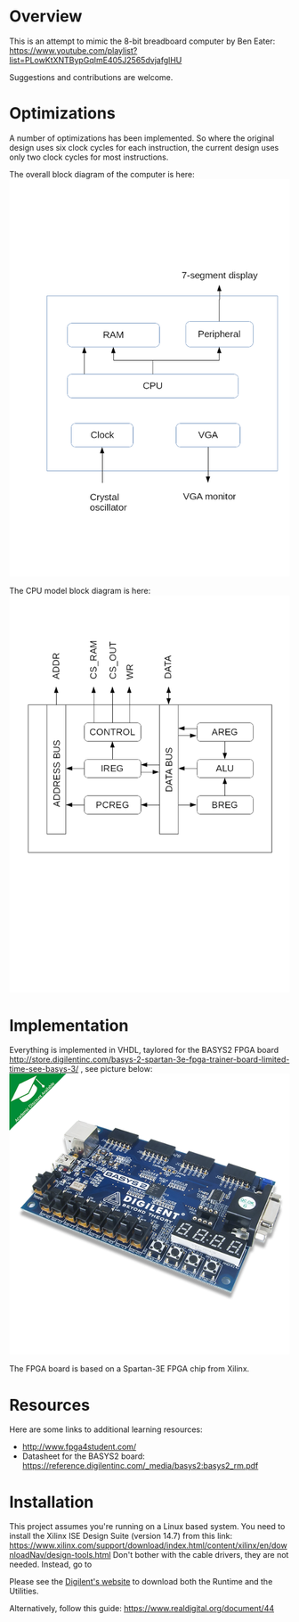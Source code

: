 # Overview
This is an attempt to mimic the 8-bit breadboard computer by Ben Eater:
https://www.youtube.com/playlist?list=PLowKtXNTBypGqImE405J2565dvjafglHU

Suggestions and contributions are welcome.

# Optimizations
A number of optimizations has been implemented. So where the original design
uses six clock cycles for each instruction, the current design uses only
two clock cycles for most instructions.

The overall block diagram of the computer is here:
![alt text](https://github.com/MJoergen/bcomp2/blob/master/img/Block_diagram_new.png "")

The CPU model block diagram is here:
![alt text](https://github.com/MJoergen/bcomp2/blob/master/img/CPU_model.png "")

# Implementation
Everything is implemented in VHDL, taylored for the BASYS2 FPGA board
http://store.digilentinc.com/basys-2-spartan-3e-fpga-trainer-board-limited-time-see-basys-3/ , see picture below:
![alt text](https://github.com/MJoergen/bcomp/blob/master/img/Basys2.png "")

The FPGA board is based on a Spartan-3E FPGA chip from Xilinx.

# Resources
Here are some links to additional learning resources:
* http://www.fpga4student.com/
* Datasheet for the BASYS2 board: https://reference.digilentinc.com/_media/basys2:basys2_rm.pdf

# Installation
This project assumes you're running on a Linux based system.
You need to install the Xilinx ISE Design Suite (version 14.7) from this link:
https://www.xilinx.com/support/download/index.html/content/xilinx/en/downloadNav/design-tools.html
Don't bother with the cable drivers, they are not needed.
Instead, go to 

Please see the [Digilent's
website](http://store.digilentinc.com/digilent-adept-2-download-only/) to
download both the Runtime and the Utilities.

Alternatively, follow this guide: https://www.realdigital.org/document/44

